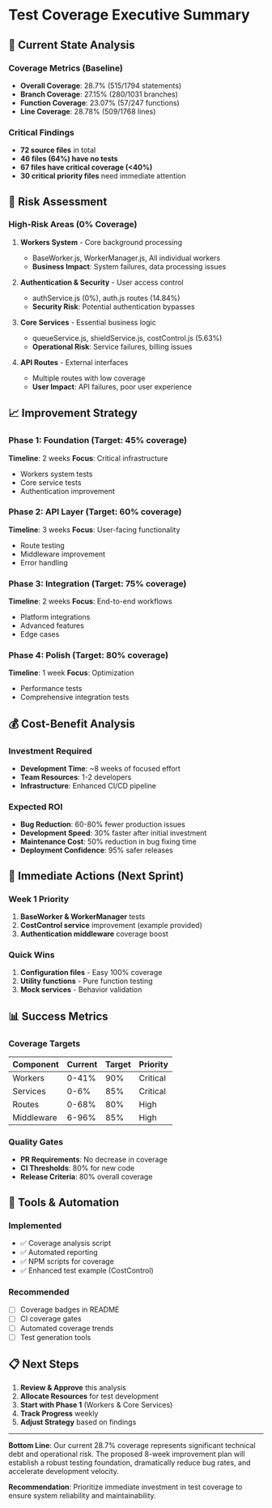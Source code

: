 # Test Coverage Executive Summary

## 🎯 Current State Analysis

### Coverage Metrics (Baseline)
- **Overall Coverage**: 28.7% (515/1794 statements)
- **Branch Coverage**: 27.15% (280/1031 branches)
- **Function Coverage**: 23.07% (57/247 functions)
- **Line Coverage**: 28.78% (509/1768 lines)

### Critical Findings
- **72 source files** in total
- **46 files (64%) have no tests**
- **67 files have critical coverage (<40%)**
- **30 critical priority files** need immediate attention

## 🚨 Risk Assessment

### High-Risk Areas (0% Coverage)
1. **Workers System** - Core background processing
   - BaseWorker.js, WorkerManager.js, All individual workers
   - **Business Impact**: System failures, data processing issues

2. **Authentication & Security** - User access control
   - authService.js (0%), auth.js routes (14.84%)
   - **Security Risk**: Potential authentication bypasses

3. **Core Services** - Essential business logic
   - queueService.js, shieldService.js, costControl.js (5.63%)
   - **Operational Risk**: Service failures, billing issues

4. **API Routes** - External interfaces
   - Multiple routes with low coverage
   - **User Impact**: API failures, poor user experience

## 📈 Improvement Strategy

### Phase 1: Foundation (Target: 45% coverage)
**Timeline**: 2 weeks
**Focus**: Critical infrastructure
- Workers system tests
- Core service tests
- Authentication improvement

### Phase 2: API Layer (Target: 60% coverage)
**Timeline**: 3 weeks
**Focus**: User-facing functionality
- Route testing
- Middleware improvement
- Error handling

### Phase 3: Integration (Target: 75% coverage)
**Timeline**: 2 weeks
**Focus**: End-to-end workflows
- Platform integrations
- Advanced features
- Edge cases

### Phase 4: Polish (Target: 80% coverage)
**Timeline**: 1 week
**Focus**: Optimization
- Performance tests
- Comprehensive integration tests

## 💰 Cost-Benefit Analysis

### Investment Required
- **Development Time**: ~8 weeks of focused effort
- **Team Resources**: 1-2 developers
- **Infrastructure**: Enhanced CI/CD pipeline

### Expected ROI
- **Bug Reduction**: 60-80% fewer production issues
- **Development Speed**: 30% faster after initial investment
- **Maintenance Cost**: 50% reduction in bug fixing time
- **Deployment Confidence**: 95% safer releases

## 🎯 Immediate Actions (Next Sprint)

### Week 1 Priority
1. **BaseWorker & WorkerManager** tests
2. **CostControl service** improvement (example provided)
3. **Authentication middleware** coverage boost

### Quick Wins
1. **Configuration files** - Easy 100% coverage
2. **Utility functions** - Pure function testing
3. **Mock services** - Behavior validation

## 📊 Success Metrics

### Coverage Targets
| Component | Current | Target | Priority |
|-----------|---------|---------|----------|
| Workers | 0-41% | 90% | Critical |
| Services | 0-6% | 85% | Critical |
| Routes | 0-68% | 80% | High |
| Middleware | 6-96% | 85% | High |

### Quality Gates
- **PR Requirements**: No decrease in coverage
- **CI Thresholds**: 80% for new code
- **Release Criteria**: 80% overall coverage

## 🔧 Tools & Automation

### Implemented
- ✅ Coverage analysis script
- ✅ Automated reporting
- ✅ NPM scripts for coverage
- ✅ Enhanced test example (CostControl)

### Recommended
- [ ] Coverage badges in README
- [ ] CI coverage gates
- [ ] Automated coverage trends
- [ ] Test generation tools

## 📋 Next Steps

1. **Review & Approve** this analysis
2. **Allocate Resources** for test development
3. **Start with Phase 1** (Workers & Core Services)
4. **Track Progress** weekly
5. **Adjust Strategy** based on findings

---

**Bottom Line**: Our current 28.7% coverage represents significant technical debt and operational risk. The proposed 8-week improvement plan will establish a robust testing foundation, dramatically reduce bug rates, and accelerate development velocity.

**Recommendation**: Prioritize immediate investment in test coverage to ensure system reliability and maintainability.